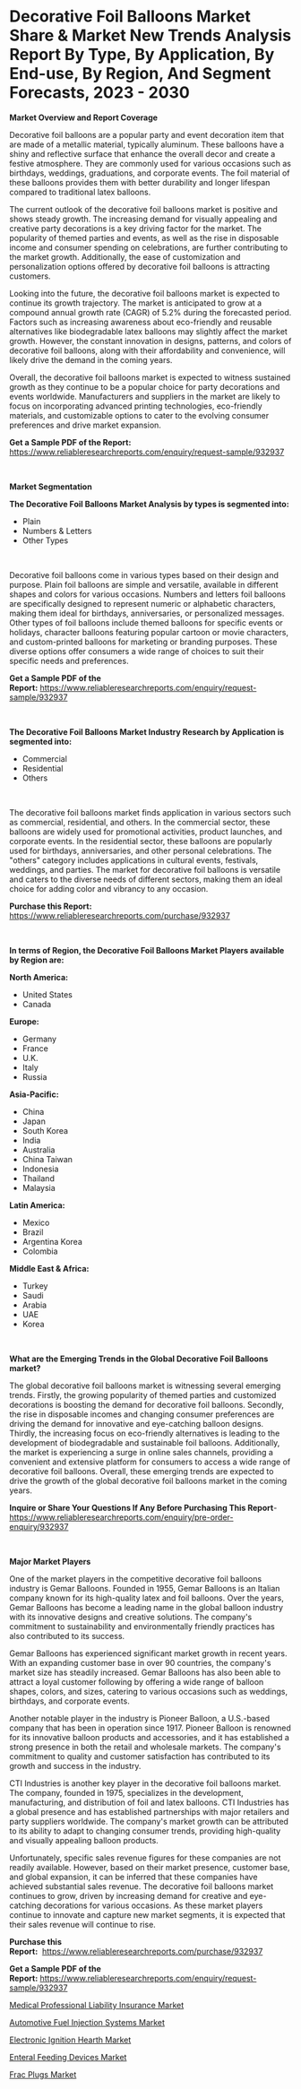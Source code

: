 <p><h1>Decorative Foil Balloons Market Share & Market New Trends Analysis Report By Type, By Application, By End-use, By Region, And Segment Forecasts, 2023 - 2030</h1></p><p><strong>Market Overview and Report Coverage</strong></p>
<p><p>Decorative foil balloons are a popular party and event decoration item that are made of a metallic material, typically aluminum. These balloons have a shiny and reflective surface that enhance the overall decor and create a festive atmosphere. They are commonly used for various occasions such as birthdays, weddings, graduations, and corporate events. The foil material of these balloons provides them with better durability and longer lifespan compared to traditional latex balloons.</p><p>The current outlook of the decorative foil balloons market is positive and shows steady growth. The increasing demand for visually appealing and creative party decorations is a key driving factor for the market. The popularity of themed parties and events, as well as the rise in disposable income and consumer spending on celebrations, are further contributing to the market growth. Additionally, the ease of customization and personalization options offered by decorative foil balloons is attracting customers.</p><p>Looking into the future, the decorative foil balloons market is expected to continue its growth trajectory. The market is anticipated to grow at a compound annual growth rate (CAGR) of 5.2% during the forecasted period. Factors such as increasing awareness about eco-friendly and reusable alternatives like biodegradable latex balloons may slightly affect the market growth. However, the constant innovation in designs, patterns, and colors of decorative foil balloons, along with their affordability and convenience, will likely drive the demand in the coming years.</p><p>Overall, the decorative foil balloons market is expected to witness sustained growth as they continue to be a popular choice for party decorations and events worldwide. Manufacturers and suppliers in the market are likely to focus on incorporating advanced printing technologies, eco-friendly materials, and customizable options to cater to the evolving consumer preferences and drive market expansion.</p></p>
<p><strong>Get a Sample PDF of the Report:</strong> <a href="https://www.reliableresearchreports.com/enquiry/request-sample/932937">https://www.reliableresearchreports.com/enquiry/request-sample/932937</a></p>
<p>&nbsp;</p>
<p><strong>Market Segmentation</strong></p>
<p><strong>The Decorative Foil Balloons Market Analysis by types is segmented into:</strong></p>
<p><ul><li>Plain</li><li>Numbers & Letters</li><li>Other Types</li></ul></p>
<p>&nbsp;</p>
<p><p>Decorative foil balloons come in various types based on their design and purpose. Plain foil balloons are simple and versatile, available in different shapes and colors for various occasions. Numbers and letters foil balloons are specifically designed to represent numeric or alphabetic characters, making them ideal for birthdays, anniversaries, or personalized messages. Other types of foil balloons include themed balloons for specific events or holidays, character balloons featuring popular cartoon or movie characters, and custom-printed balloons for marketing or branding purposes. These diverse options offer consumers a wide range of choices to suit their specific needs and preferences.</p></p>
<p><strong>Get a Sample PDF of the Report:</strong>&nbsp;<a href="https://www.reliableresearchreports.com/enquiry/request-sample/932937">https://www.reliableresearchreports.com/enquiry/request-sample/932937</a></p>
<p>&nbsp;</p>
<p><strong>The Decorative Foil Balloons Market Industry Research by Application is segmented into:</strong></p>
<p><ul><li>Commercial</li><li>Residential</li><li>Others</li></ul></p>
<p>&nbsp;</p>
<p><p>The decorative foil balloons market finds application in various sectors such as commercial, residential, and others. In the commercial sector, these balloons are widely used for promotional activities, product launches, and corporate events. In the residential sector, these balloons are popularly used for birthdays, anniversaries, and other personal celebrations. The "others" category includes applications in cultural events, festivals, weddings, and parties. The market for decorative foil balloons is versatile and caters to the diverse needs of different sectors, making them an ideal choice for adding color and vibrancy to any occasion.</p></p>
<p><strong>Purchase this Report:</strong>&nbsp; <a href="https://www.reliableresearchreports.com/purchase/932937">https://www.reliableresearchreports.com/purchase/932937</a></p>
<p>&nbsp;</p>
<p><strong>In terms of Region, the Decorative Foil Balloons Market Players available by Region are:</strong></p>
<p>
    <p> <strong> North America: </strong>
        <ul>
            <li>United States</li>
            <li>Canada</li>
        </ul>
        </p> 
    <p> <strong> Europe: </strong>
        <ul>
            <li>Germany</li>
            <li>France</li>
            <li>U.K.</li>
            <li>Italy</li>
            <li>Russia</li>
        </ul>
        </p> 
    <p> <strong> Asia-Pacific: </strong>
        <ul>
            <li>China</li>
            <li>Japan</li>
            <li>South Korea</li>
            <li>India</li>
            <li>Australia</li>
            <li>China Taiwan</li>
            <li>Indonesia</li>
            <li>Thailand</li>
            <li>Malaysia</li>
        </ul>
        </p> 
    <p> <strong> Latin America: </strong>
        <ul>
            <li>Mexico</li>
            <li>Brazil</li>
            <li>Argentina Korea</li>
            <li>Colombia</li>
        </ul>
        </p> 
    <p> <strong> Middle East & Africa: </strong>
        <ul>
            <li>Turkey</li>
            <li>Saudi</li>
            <li>Arabia</li>
            <li>UAE</li>
            <li>Korea</li>
        </ul>
    </p>
    </p>
<p>&nbsp;</p>
<p><strong>What are the Emerging Trends in the Global Decorative Foil Balloons market?</strong></p>
<p><p>The global decorative foil balloons market is witnessing several emerging trends. Firstly, the growing popularity of themed parties and customized decorations is boosting the demand for decorative foil balloons. Secondly, the rise in disposable incomes and changing consumer preferences are driving the demand for innovative and eye-catching balloon designs. Thirdly, the increasing focus on eco-friendly alternatives is leading to the development of biodegradable and sustainable foil balloons. Additionally, the market is experiencing a surge in online sales channels, providing a convenient and extensive platform for consumers to access a wide range of decorative foil balloons. Overall, these emerging trends are expected to drive the growth of the global decorative foil balloons market in the coming years.</p></p>
<p><strong>Inquire or Share Your Questions If Any Before Purchasing This Report</strong>- <a href="https://www.reliableresearchreports.com/enquiry/pre-order-enquiry/932937">https://www.reliableresearchreports.com/enquiry/pre-order-enquiry/932937</a></p>
<p>&nbsp;</p>
<p><strong>Major Market Players</strong></p>
<p><p>One of the market players in the competitive decorative foil balloons industry is Gemar Balloons. Founded in 1955, Gemar Balloons is an Italian company known for its high-quality latex and foil balloons. Over the years, Gemar Balloons has become a leading name in the global balloon industry with its innovative designs and creative solutions. The company's commitment to sustainability and environmentally friendly practices has also contributed to its success.</p><p>Gemar Balloons has experienced significant market growth in recent years. With an expanding customer base in over 90 countries, the company's market size has steadily increased. Gemar Balloons has also been able to attract a loyal customer following by offering a wide range of balloon shapes, colors, and sizes, catering to various occasions such as weddings, birthdays, and corporate events.</p><p>Another notable player in the industry is Pioneer Balloon, a U.S.-based company that has been in operation since 1917. Pioneer Balloon is renowned for its innovative balloon products and accessories, and it has established a strong presence in both the retail and wholesale markets. The company's commitment to quality and customer satisfaction has contributed to its growth and success in the industry.</p><p>CTI Industries is another key player in the decorative foil balloons market. The company, founded in 1975, specializes in the development, manufacturing, and distribution of foil and latex balloons. CTI Industries has a global presence and has established partnerships with major retailers and party suppliers worldwide. The company's market growth can be attributed to its ability to adapt to changing consumer trends, providing high-quality and visually appealing balloon products.</p><p>Unfortunately, specific sales revenue figures for these companies are not readily available. However, based on their market presence, customer base, and global expansion, it can be inferred that these companies have achieved substantial sales revenue. The decorative foil balloons market continues to grow, driven by increasing demand for creative and eye-catching decorations for various occasions. As these market players continue to innovate and capture new market segments, it is expected that their sales revenue will continue to rise.</p></p>
<p><strong>Purchase this Report:</strong>&nbsp;&nbsp;<a href="https://www.reliableresearchreports.com/purchase/932937">https://www.reliableresearchreports.com/purchase/932937</a></p>
<p></p>
<p><strong>Get a Sample PDF of the Report:</strong>&nbsp;<a href="https://www.reliableresearchreports.com/enquiry/request-sample/932937">https://www.reliableresearchreports.com/enquiry/request-sample/932937</a></p>
<p><p><a href="https://medium.com/@amayabeahan/medical-professional-liability-insurance-market-size-growth-forecast-2023-2030-008faad3bf0e">Medical Professional Liability Insurance Market</a></p><p><a href="https://www.linkedin.com/pulse/decoding-automotive-fuel-injection-systems-iapje/">Automotive Fuel Injection Systems Market</a></p><p><a href="https://issuu.com/reportprime-2/docs/electronic-ignition-hearth-market-size-2030.pptx?fr=xKAE9_zU1NQ">Electronic Ignition Hearth Market</a></p><p><a href="https://www.reportprime.com/enteral-feeding-devices-r8022">Enteral Feeding Devices Market</a></p><p><a href="https://www.reportprime.com/frac-plugs-r7233">Frac Plugs Market</a></p></p>